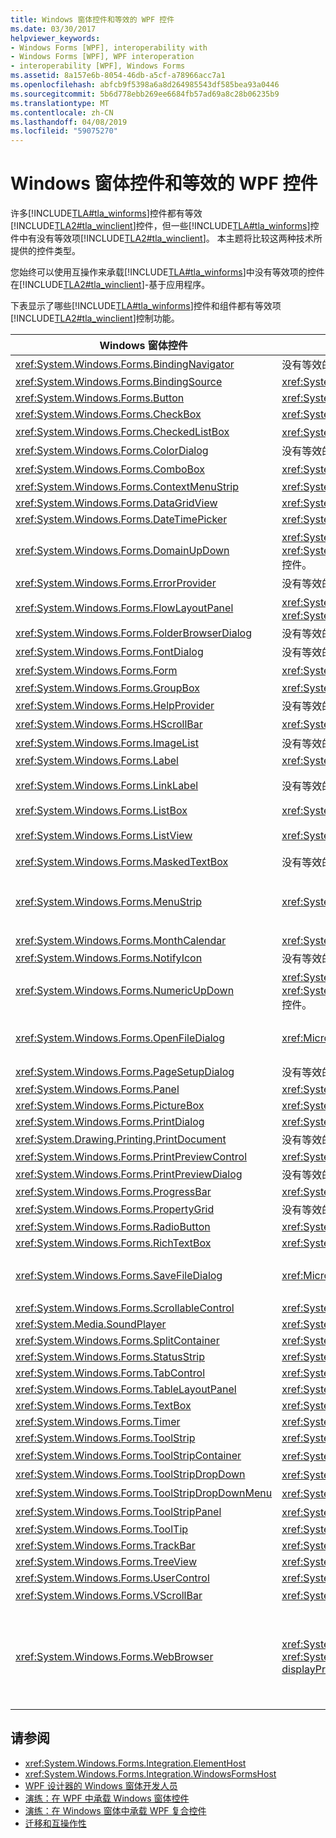 ```yaml
---
title: Windows 窗体控件和等效的 WPF 控件
ms.date: 03/30/2017
helpviewer_keywords:
- Windows Forms [WPF], interoperability with
- Windows Forms [WPF], WPF interoperation
- interoperability [WPF], Windows Forms
ms.assetid: 8a157e6b-8054-46db-a5cf-a78966acc7a1
ms.openlocfilehash: abfcb9f5398a6a8d264985543df585bea93a0446
ms.sourcegitcommit: 5b6d778ebb269ee6684fb57ad69a8c28b06235b9
ms.translationtype: MT
ms.contentlocale: zh-CN
ms.lasthandoff: 04/08/2019
ms.locfileid: "59075270"
---
```

# <a name="windows-forms-controls-and-equivalent-wpf-controls"></a>Windows 窗体控件和等效的 WPF 控件
许多[!INCLUDE[TLA#tla_winforms](../../../../includes/tlasharptla-winforms-md.md)]控件都有等效[!INCLUDE[TLA2#tla_winclient](../../../../includes/tla2sharptla-winclient-md.md)]控件，但一些[!INCLUDE[TLA#tla_winforms](../../../../includes/tlasharptla-winforms-md.md)]控件中有没有等效项[!INCLUDE[TLA2#tla_winclient](../../../../includes/tla2sharptla-winclient-md.md)]。 本主题将比较这两种技术所提供的控件类型。  
  
 您始终可以使用互操作来承载[!INCLUDE[TLA#tla_winforms](../../../../includes/tlasharptla-winforms-md.md)]中没有等效项的控件在[!INCLUDE[TLA2#tla_winclient](../../../../includes/tla2sharptla-winclient-md.md)]-基于应用程序。  
  
 下表显示了哪些[!INCLUDE[TLA#tla_winforms](../../../../includes/tlasharptla-winforms-md.md)]控件和组件都有等效项[!INCLUDE[TLA2#tla_winclient](../../../../includes/tla2sharptla-winclient-md.md)]控制功能。  
  
|Windows 窗体控件|等效的 WPF 控件|备注|  
|---------------------------|----------------------------|-------------|  
|<xref:System.Windows.Forms.BindingNavigator>|没有等效的控件。||  
|<xref:System.Windows.Forms.BindingSource>|<xref:System.Windows.Data.CollectionViewSource>||  
|<xref:System.Windows.Forms.Button>|<xref:System.Windows.Controls.Button>||  
|<xref:System.Windows.Forms.CheckBox>|<xref:System.Windows.Controls.CheckBox>||  
|<xref:System.Windows.Forms.CheckedListBox>|<xref:System.Windows.Controls.ListBox> 与撰写。||  
|<xref:System.Windows.Forms.ColorDialog>|没有等效的控件。||  
|<xref:System.Windows.Forms.ComboBox>|<xref:System.Windows.Controls.ComboBox>|<xref:System.Windows.Controls.ComboBox> 不支持自动完成。|  
|<xref:System.Windows.Forms.ContextMenuStrip>|<xref:System.Windows.Controls.ContextMenu>||  
|<xref:System.Windows.Forms.DataGridView>|<xref:System.Windows.Controls.DataGrid>||  
|<xref:System.Windows.Forms.DateTimePicker>|<xref:System.Windows.Controls.DatePicker>||  
|<xref:System.Windows.Forms.DomainUpDown>|<xref:System.Windows.Controls.TextBox> 和两个<xref:System.Windows.Controls.Primitives.RepeatButton>控件。||  
|<xref:System.Windows.Forms.ErrorProvider>|没有等效的控件。||  
|<xref:System.Windows.Forms.FlowLayoutPanel>|<xref:System.Windows.Controls.WrapPanel> 或 <xref:System.Windows.Controls.StackPanel>||  
|<xref:System.Windows.Forms.FolderBrowserDialog>|没有等效的控件。||  
|<xref:System.Windows.Forms.FontDialog>|没有等效的控件。||  
|<xref:System.Windows.Forms.Form>|<xref:System.Windows.Window>|<xref:System.Windows.Window> 不支持子窗口。|  
|<xref:System.Windows.Forms.GroupBox>|<xref:System.Windows.Controls.GroupBox>||  
|<xref:System.Windows.Forms.HelpProvider>|没有等效的控件。|没有 F1 帮助。 "这是什么"帮助替换为工具提示。|  
|<xref:System.Windows.Forms.HScrollBar>|<xref:System.Windows.Controls.Primitives.ScrollBar>|滚动内置容器控件。|  
|<xref:System.Windows.Forms.ImageList>|没有等效的控件。||  
|<xref:System.Windows.Forms.Label>|<xref:System.Windows.Controls.Label>||  
|<xref:System.Windows.Forms.LinkLabel>|没有等效的控件。|可以使用<xref:System.Windows.Documents.Hyperlink>承载流内容内的超链接的类。|  
|<xref:System.Windows.Forms.ListBox>|<xref:System.Windows.Controls.ListBox>||  
|<xref:System.Windows.Forms.ListView>|<xref:System.Windows.Controls.ListView>|<xref:System.Windows.Controls.ListView>控件提供了一个只读的详细信息视图。|  
|<xref:System.Windows.Forms.MaskedTextBox>|没有等效的控件。||  
|<xref:System.Windows.Forms.MenuStrip>|<xref:System.Windows.Controls.Menu>|<xref:System.Windows.Controls.Menu> 控件样式设置类似的行为和外观<xref:System.Windows.Forms.ToolStripProfessionalRenderer?displayProperty=nameWithType>类。|  
|<xref:System.Windows.Forms.MonthCalendar>|<xref:System.Windows.Controls.Calendar>||  
|<xref:System.Windows.Forms.NotifyIcon>|没有等效的控件。||  
|<xref:System.Windows.Forms.NumericUpDown>|<xref:System.Windows.Controls.TextBox> 和两个<xref:System.Windows.Controls.Primitives.RepeatButton>控件。||  
|<xref:System.Windows.Forms.OpenFileDialog>|<xref:Microsoft.Win32.OpenFileDialog>|<xref:Microsoft.Win32.OpenFileDialog>类是[!INCLUDE[TLA2#tla_winclient](../../../../includes/tla2sharptla-winclient-md.md)]周围的包装器[!INCLUDE[TLA2#tla_win32](../../../../includes/tla2sharptla-win32-md.md)]控件。|  
|<xref:System.Windows.Forms.PageSetupDialog>|没有等效的控件。||  
|<xref:System.Windows.Forms.Panel>|<xref:System.Windows.Controls.Canvas>||  
|<xref:System.Windows.Forms.PictureBox>|<xref:System.Windows.Controls.Image>||  
|<xref:System.Windows.Forms.PrintDialog>|<xref:System.Windows.Controls.PrintDialog>||  
|<xref:System.Drawing.Printing.PrintDocument>|没有等效的控件。||  
|<xref:System.Windows.Forms.PrintPreviewControl>|<xref:System.Windows.Controls.DocumentViewer>||  
|<xref:System.Windows.Forms.PrintPreviewDialog>|没有等效的控件。||  
|<xref:System.Windows.Forms.ProgressBar>|<xref:System.Windows.Controls.ProgressBar>||  
|<xref:System.Windows.Forms.PropertyGrid>|没有等效的控件。||  
|<xref:System.Windows.Forms.RadioButton>|<xref:System.Windows.Controls.RadioButton>||  
|<xref:System.Windows.Forms.RichTextBox>|<xref:System.Windows.Controls.RichTextBox>||  
|<xref:System.Windows.Forms.SaveFileDialog>|<xref:Microsoft.Win32.SaveFileDialog>|<xref:Microsoft.Win32.SaveFileDialog>类是[!INCLUDE[TLA2#tla_winclient](../../../../includes/tla2sharptla-winclient-md.md)]周围的包装器[!INCLUDE[TLA2#tla_win32](../../../../includes/tla2sharptla-win32-md.md)]控件。|  
|<xref:System.Windows.Forms.ScrollableControl>|<xref:System.Windows.Controls.ScrollViewer>||  
|<xref:System.Media.SoundPlayer>|<xref:System.Windows.Media.MediaPlayer>||  
|<xref:System.Windows.Forms.SplitContainer>|<xref:System.Windows.Controls.GridSplitter>||  
|<xref:System.Windows.Forms.StatusStrip>|<xref:System.Windows.Controls.Primitives.StatusBar>||  
|<xref:System.Windows.Forms.TabControl>|<xref:System.Windows.Controls.TabControl>||  
|<xref:System.Windows.Forms.TableLayoutPanel>|<xref:System.Windows.Controls.Grid>||  
|<xref:System.Windows.Forms.TextBox>|<xref:System.Windows.Controls.TextBox>||  
|<xref:System.Windows.Forms.Timer>|<xref:System.Windows.Threading.DispatcherTimer>||  
|<xref:System.Windows.Forms.ToolStrip>|<xref:System.Windows.Controls.ToolBar>||  
|<xref:System.Windows.Forms.ToolStripContainer>|<xref:System.Windows.Controls.ToolBar> 与撰写。||  
|<xref:System.Windows.Forms.ToolStripDropDown>|<xref:System.Windows.Controls.ToolBar> 与撰写。||  
|<xref:System.Windows.Forms.ToolStripDropDownMenu>|<xref:System.Windows.Controls.ToolBar> 与撰写。||  
|<xref:System.Windows.Forms.ToolStripPanel>|<xref:System.Windows.Controls.ToolBar> 与撰写。||  
|<xref:System.Windows.Forms.ToolTip>|<xref:System.Windows.Controls.ToolTip>||  
|<xref:System.Windows.Forms.TrackBar>|<xref:System.Windows.Controls.Slider>||  
|<xref:System.Windows.Forms.TreeView>|<xref:System.Windows.Controls.TreeView>||  
|<xref:System.Windows.Forms.UserControl>|<xref:System.Windows.Controls.UserControl>||  
|<xref:System.Windows.Forms.VScrollBar>|<xref:System.Windows.Controls.Primitives.ScrollBar>|滚动内置容器控件。|  
|<xref:System.Windows.Forms.WebBrowser>|<xref:System.Windows.Controls.Frame>, <xref:System.Windows.Controls.WebBrowser?displayProperty=nameWithType>|<xref:System.Windows.Controls.Frame>控件可以承载的 HTML 页面。<br /><br /> 在中启动[!INCLUDE[net_v35SP1_short](../../../../includes/net-v35sp1-short-md.md)]，则<xref:System.Windows.Controls.WebBrowser?displayProperty=nameWithType>控件可以承载的 HTML 页面，并且还支持<xref:System.Windows.Controls.Frame>控件。|  
  
## <a name="see-also"></a>请参阅

- <xref:System.Windows.Forms.Integration.ElementHost>
- <xref:System.Windows.Forms.Integration.WindowsFormsHost>
- [WPF 设计器的 Windows 窗体开发人员](https://docs.microsoft.com/previous-versions/visualstudio/visual-studio-2010/cc165605(v=vs.100))
- [演练：在 WPF 中承载 Windows 窗体控件](walkthrough-hosting-a-windows-forms-control-in-wpf.md)
- [演练：在 Windows 窗体中承载 WPF 复合控件](walkthrough-hosting-a-wpf-composite-control-in-windows-forms.md)
- [迁移和互操作性](migration-and-interoperability.md)
